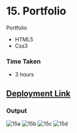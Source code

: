 # 15. Portfolio
Portfolio

- HTML5
- Css3

### Time Taken
- 3 hours

## [Deployment Link]([https://anusha-testportfolio.netlify.app/)


### Output
![15a](https://user-images.githubusercontent.com/43666166/206513019-a8a0ebd6-c8ad-4b53-b2e7-5ca7563e6ebf.PNG)
![15b](https://user-images.githubusercontent.com/43666166/206513031-a5a5864c-a5ec-488d-83d9-111be7ed640e.PNG)
![15c](https://user-images.githubusercontent.com/43666166/206513044-e6a5f67f-d44b-471a-9bd6-a664ebeead29.PNG)
![15d](https://user-images.githubusercontent.com/43666166/206513060-8ac894ba-44f1-46f8-854e-b33c2b74e616.PNG)
